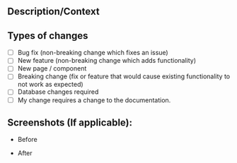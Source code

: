 ## Description/Context
<!--- Describe your changes in detail (include URLS) -->
<!--- What, Why, How -->
<!--- What is chaing with this PR -->
<!--- Why this is chaning -->
<!--- How is your code hitting the above -->

## Types of changes
<!--- What types of changes does your code introduce? Put an `x` in all the boxes that apply: -->
- [ ] Bug fix (non-breaking change which fixes an issue)
- [ ] New feature (non-breaking change which adds functionality)
- [ ] New page / component
- [ ] Breaking change (fix or feature that would cause existing functionality to not work as expected)
- [ ] Database changes required
- [ ] My change requires a change to the documentation.

## Screenshots (If applicable):
- Before

- After
